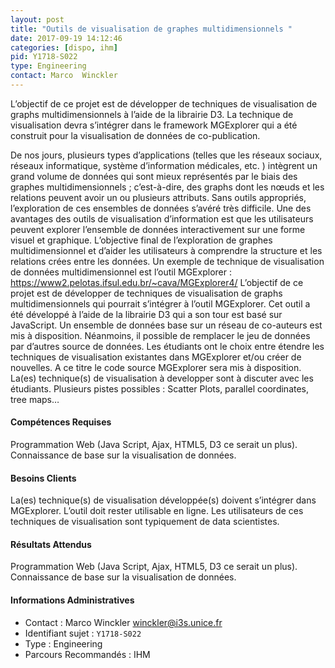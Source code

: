 ```yaml
---
layout: post
title: "Outils de visualisation de graphes multidimensionnels "
date: 2017-09-19 14:12:46
categories: [dispo, ihm]
pid: Y1718-S022
type: Engineering
contact: Marco  Winckler
---
```

       
L’objectif de ce projet est de développer de techniques de visualisation de graphs multidimensionnels à l’aide de la librairie D3. La technique de visualisation devra s’intégrer dans le framework MGExplorer qui a été construit pour la visualisation de données de co-publication.

De nos jours, plusieurs types d’applications (telles que les réseaux sociaux, réseaux informatique, système d’information médicales, etc. ) intègrent un grand volume de données qui sont mieux représentés par le biais des graphes multidimensionnels ; c’est-à-dire, des graphs dont les nœuds et les relations peuvent avoir un ou plusieurs attributs. Sans outils appropriés, l’exploration de ces ensembles de données s’avéré très difficile. Une des avantages des outils de visualisation d’information est que les utilisateurs peuvent explorer l’ensemble de données interactivement sur une forme visuel et graphique. L’objective final de l’exploration de graphes multidimensionnel et d’aider les utilisateurs à comprendre la structure et les relations crées entre les données. Un exemple de technique de visualisation de données multidimensionnel est l’outil MGExplorer : https://www2.pelotas.ifsul.edu.br/~cava/MGExplorer4/
L’objectif de ce projet est de développer de techniques de visualisation de graphs multidimensionnels qui pourrait s’intégrer à l’outil MGExplorer. Cet outil a été développé à l’aide de la librairie D3 qui a son tour est basé sur JavaScript. 
Un ensemble de données base sur un réseau de co-auteurs est mis à disposition. Néanmoins, il possible de remplacer le jeu de données par d’autres source de données. Les étudiants ont le choix entre étendre les techniques de visualisation existantes dans MGExplorer et/ou créer de nouvelles. A ce titre le code source MGExplorer sera mis à disposition. 
La(es) technique(s) de visualisation à developper sont à discuter avec les étudiants. Plusieurs pistes possibles : Scatter Plots, parallel coordinates, tree maps… 


#### Compétences Requises
Programmation Web (Java Script, Ajax, HTML5, D3 ce serait un plus). Connaissance de base sur la visualisation de données.  


#### Besoins Clients
La(es) technique(s) de visualisation développée(s) doivent s’intégrer dans MGExplorer. L’outil doit rester utilisable en ligne. Les utilisateurs de ces techniques de visualisation sont typiquement de data scientistes. 

#### Résultats Attendus
Programmation Web (Java Script, Ajax, HTML5, D3 ce serait un plus). Connaissance de base sur la visualisation de données.  
     

#### Informations Administratives
  * Contact : Marco  Winckler <winckler@i3s.unice.fr>
  * Identifiant sujet : `Y1718-S022`
  * Type : Engineering
  * Parcours Recommandés : IHM
     